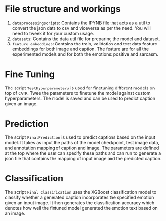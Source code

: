 # File structure and workings

1. `dataprocessingscripts`: Contains the IPYNB file that acts as a util to convert the json data to csv and viceversa as per the need. You will need to tweek it for your custom usage.
2. `datasets`: Contains the data util file for preparing the model and dataset.
3. `feature_embeddings`: Contains the train, validation and test data feature embeddings for both image and caption. The feature are for all the experimented models and for both the emotions: positive and sarcasm.

# Fine Tuning

The script `TestHyperparameters` is used for finetuning different models on top of `CATR`. Twee the parameters to finetune the model against custom hyperparameters. The model is saved and can be used to predict caption given an image. 

# Prediction

The script `FinalPrediction` is used to predict captions based on the input model. It takes as input the paths of the model checkpoint, test image data, and annotation mapping of caption and image.  The parameters are defined at the top where the user can specify these paths and can run to generate a json file that contains the mapping of input image and the predicted caption.

# Classification

The script `Final Classification` uses the XGBoost classification model to classify whether a generated caption incorporates the specified emotion given an input image. It then generates the classification accuracy which denotes how well the fintuned model generated the emotion text based on an image.
